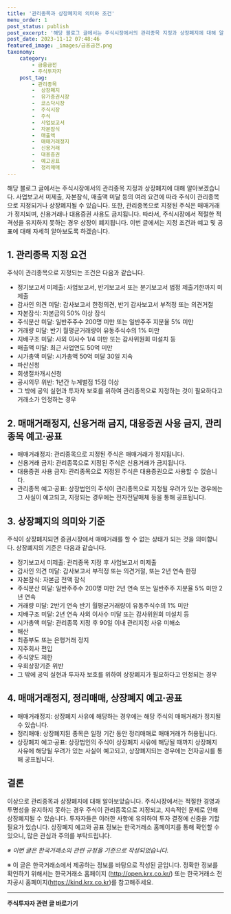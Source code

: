 ```yaml
---
title: '관리종목과 상장폐지의 의미와 조건'
menu_order: 1
post_status: publish
post_excerpt: '해당 블로그 글에서는 주식시장에서의 관리종목 지정과 상장폐지에 대해 알아보겠습니다. 사업보고서 미제출, 자본잠식, 매출액 미달 등의 여러 요건에 따라 주식이 관리종목으로 지정되거나 상장폐지될 수 있습니다. 또한, 관리종목으로 지정된 주식은 매매거래가 정지되며, 신용거래나 대용증권 사용도 금지됩니다. 따라서, 주식시장에서 적절한 적격성을 유지하지 못하는 경우 상장이 폐지됩니다. 이번 글에서는 지정 조건과 예고 및 공표에 대해 자세히 알아보도록 하겠습니다.'
post_date: 2023-11-12 07:48:46
featured_image: _images/금융금전.png
taxonomy:
    category:
        - 금융금전
        - 주식투자자
    post_tag:
        - 관리종목
        -  상장폐지
        -  유가증권시장
        -  코스닥시장
        -  주식시장
        -  주식
        -  사업보고서
        -  자본잠식
        -  매출액
        -  매매거래정지
        -  신용거래
        -  대용증권
        -  예고공표
        -  정리매매
---
```



해당 블로그 글에서는 주식시장에서의 관리종목 지정과 상장폐지에 대해 알아보겠습니다. 사업보고서 미제출, 자본잠식, 매출액 미달 등의 여러 요건에 따라 주식이 관리종목으로 지정되거나 상장폐지될 수 있습니다. 또한, 관리종목으로 지정된 주식은 매매거래가 정지되며, 신용거래나 대용증권 사용도 금지됩니다. 따라서, 주식시장에서 적절한 적격성을 유지하지 못하는 경우 상장이 폐지됩니다. 이번 글에서는 지정 조건과 예고 및 공표에 대해 자세히 알아보도록 하겠습니다.

## 1. 관리종목 지정 요건

주식이 관리종목으로 지정되는 조건은 다음과 같습니다.

- 정기보고서 미제출: 사업보고서, 반기보고서 또는 분기보고서 법정 제출기한까지 미제출
- 감사인 의견 미달: 감사보고서 한정의견, 반기 감사보고서 부적정 또는 의견거절
- 자본잠식: 자본금의 50% 이상 잠식
- 주식분산 미달: 일반주주수 200명 미만 또는 일반주주 지분율 5% 미만
- 거래량 미달: 반기 월평균거래량이 유동주식수의 1% 미만
- 지배구조 미달: 사외 이사수 1/4 미만 또는 감사위원회 미설치 등
- 매출액 미달: 최근 사업연도 50억 미만
- 시가총액 미달: 시가총액 50억 미달 30일 지속
- 파산신청
- 회생절차개시신청
- 공시의무 위반: 1년간 누계벌점 15점 이상
- 그 밖에 공익 실현과 투자자 보호를 위하여 관리종목으로 지정하는 것이 필요하다고 거래소가 인정하는 경우

## 2. 매매거래정지, 신용거래 금지, 대용증권 사용 금지, 관리종목 예고·공표

- 매매거래정지: 관리종목으로 지정된 주식은 매매거래가 정지됩니다.
- 신용거래 금지: 관리종목으로 지정된 주식은 신용거래가 금지됩니다.
- 대용증권 사용 금지: 관리종목으로 지정된 주식은 대용증권으로 사용할 수 없습니다.
- 관리종목 예고·공표: 상장법인의 주식이 관리종목으로 지정될 우려가 있는 경우에는 그 사실이 예고되고, 지정되는 경우에는 전자전달매체 등을 통해 공표됩니다.

## 3. 상장폐지의 의미와 기준

주식이 상장폐지되면 증권시장에서 매매거래를 할 수 없는 상태가 되는 것을 의미합니다. 상장폐지의 기준은 다음과 같습니다.

- 정기보고서 미제출: 관리종목 지정 후 사업보고서 미제출
- 감사인 의견 미달: 감사보고서 부적정 또는 의견거절, 또는 2년 연속 한정
- 자본잠식: 자본금 전액 잠식
- 주식분산 미달: 일반주주수 200명 미만 2년 연속 또는 일반주주 지분율 5% 미만 2년 연속
- 거래량 미달: 2반기 연속 반기 월평균거래량이 유동주식수의 1% 미만
- 지배구조 미달: 2년 연속 사외 이사수 미달 또는 감사위원회 미설치 등
- 시가총액 미달: 관리종목 지정 후 90일 이내 관리지정 사유 미해소
- 해산
- 최종부도 또는 은행거래 정지
- 지주회사 편입
- 주식양도 제한
- 우회상장기준 위반
- 그 밖에 공익 실현과 투자자 보호를 위하여 상장폐지가 필요하다고 인정되는 경우

## 4. 매매거래정지, 정리매매, 상장폐지 예고·공표

- 매매거래정지: 상장폐지 사유에 해당하는 경우에는 해당 주식의 매매거래가 정지될 수 있습니다.
- 정리매매: 상장폐지된 종목은 일정 기간 동안 정리매매로 매매거래가 허용됩니다.
- 상장폐지 예고·공표: 상장법인의 주식이 상장폐지 사유에 해당될 때까지 상장폐지 사유에 해당될 우려가 있는 사실이 예고되고, 상장폐지되는 경우에는 전자공시를 통해 공표됩니다.

## 결론

이상으로 관리종목과 상장폐지에 대해 알아보았습니다. 주식시장에서는 적절한 경영과 투명성을 유지하지 못하는 경우 주식이 관리종목으로 지정되고, 지속적인 문제로 인해 상장폐지될 수 있습니다. 투자자들은 이러한 사항에 유의하여 투자 결정에 신중을 기할 필요가 있습니다. 상장폐지 예고와 공표 정보는 한국거래소 홈페이지를 통해 확인할 수 있으니, 많은 관심과 주의를 부탁드립니다.

*※ 이번 글은 한국거래소의 관련 규정을 기준으로 작성되었습니다.*

※ 이 글은 한국거래소에서 제공하는 정보를 바탕으로 작성된 글입니다. 정확한 정보를 확인하기 위해서는 한국거래소 홈페이지 (http://open.krx.co.kr/) 또는 한국거래소 전자공시 홈페이지(https://kind.krx.co.kr)를 참고해주세요.
<!-- wp:separator -->
<hr class="wp-block-separator has-alpha-channel-opacity"/>
<!-- /wp:separator -->

<!-- wp:group {"backgroundColor":"base","layout":{"type":"constrained"}} -->
<div class="wp-block-group has-base-background-color has-background"><!-- wp:paragraph {"align":"center","fontSize":"medium"} -->
<p class="has-text-align-center has-large-font-size"><strong>주식투자자 관련 글 바로가기</strong></p>
<!-- /wp:paragraph -->


<!-- wp:latest-posts
{"categories":[{"id":15119,"count":19,"description":"","link":"https://uknowlaw.com/category/%ec%a3%bc%ec%8b%9d%ed%88%ac%ec%9e%90%ec%9e%90/","name":"주식투자자","slug":"주식투자자","taxonomy":"category","parent":0,"meta":[],"_links":{"self":[{"href":"https://uknowlaw.com/wp-json/wp/v2/categories/15119"}],"collection":[{"href":"https://uknowlaw.com/wp-json/wp/v2/categories"}],"about":[{"href":"https://uknowlaw.com/wp-json/wp/v2/taxonomies/category"}],"wp:post_type":[{"href":"https://uknowlaw.com/wp-json/wp/v2/posts?categories=15119"}],"curies":[{"name":"wp","href":"https://api.w.org/{rel}","templated":true}]}}],"postsToShow":100,"excerptLength":28,"postLayout":"grid","columns":2,"featuredImageAlign":"left","featuredImageSizeSlug":"large","fontSize":"small"} /--></div>
<!-- /wp:group -->
